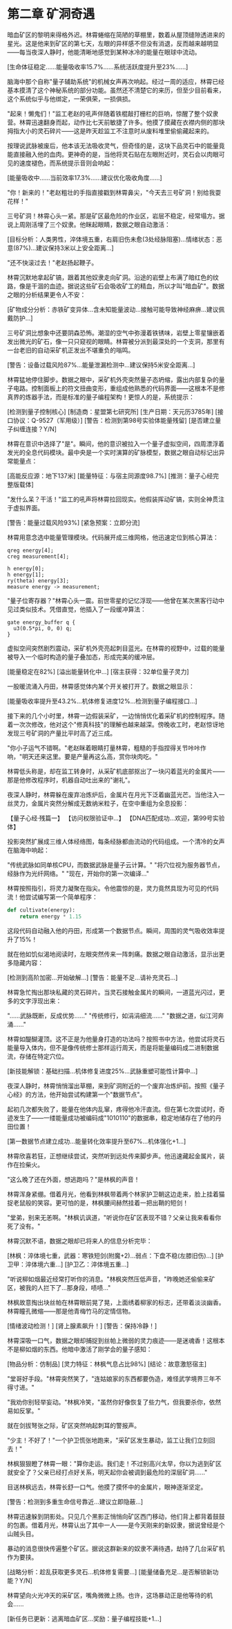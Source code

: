 # 第二章 矿洞奇遇

暗血矿区的黎明来得格外迟。林霄蜷缩在简陋的草棚里，数着从屋顶缝隙透进来的星光。这是他来到矿区的第七天，左眼的异样感不但没有消退，反而越来越明显——每当夜深人静时，他能清晰地感觉到某种冰冷的能量在眼球中流动。

[生命体征稳定......能量吸收率15.7%......系统活跃度提升至23%......]

脑海中那个自称"量子辅助系统"的机械女声再次响起。经过一周的适应，林霄已经基本摸清了这个神秘系统的部分功能。虽然还不清楚它的来历，但至少目前看来，这个系统似乎与他绑定，一荣俱荣，一损俱损。

"起来！懒鬼们！"监工老赵的吼声伴随着铁棍敲打栅栏的巨响，惊醒了整个奴隶营。林霄迅速翻身而起，动作比七天前敏捷了许多。他摸了摸藏在衣襟内侧的那块拇指大小的灵石碎片——这是昨天趁监工不注意时从废料堆里偷偷藏起来的。

按理说武脉被废后，他本该无法吸收灵气，但奇怪的是，这块下品灵石中的能量竟能直接融入他的血肉。更神奇的是，当他将灵石贴在左眼附近时，灵石会以肉眼可见的速度褪色，而系统提示音则会响起：

[能量吸收中......当前效率17.3%......建议优化吸收角度......]

"你！新来的！"老赵粗壮的手指直接戳到林霄鼻尖，"今天去三号矿洞！别给我耍花样！"

三号矿洞！林霄心头一紧。那是矿区最危险的作业区，岩层不稳定，经常塌方。据说上周刚活埋了三个奴隶。他眯起眼睛，数据之眼自动激活：

[目标分析：人类男性，淬体境五重，右肩旧伤未愈(3处经脉阻塞)...情绪状态：恶意(87%)...建议保持3米以上安全距离...]

"还不快滚过去！"老赵扬起鞭子。

林霄沉默地拿起矿镐，跟着其他奴隶走向矿洞。沿途的岩壁上布满了暗红色的纹路，像是干涸的血迹。据说这些矿石会吸收矿工的精血，所以才叫"暗血矿"。数据之眼的分析结果更令人不安：

[矿物成分分析：赤铁矿变异体...含未知能量波动...接触可能导致神经麻痹...建议佩戴防护...]

三号矿洞比想象中还要阴森恐怖。潮湿的空气中弥漫着铁锈味，岩壁上零星镶嵌着发出微光的矿石，像一只只窥视的眼睛。林霄被分派到最深处的一个支洞，那里有一台老旧的自动采矿机正发出不堪重负的嗡鸣。

[警告：设备过载风险87%...能量泄漏检测中...建议保持5米安全距离...]

林霄猛地停住脚步。数据之眼中，采矿机外壳突然量子态坍缩，露出内部复杂的量子电路。控制面板上的符文扭曲变形，重组成他熟悉的代码界面——这根本不是修真界的炼器手法，而是标准的量子编程架构！更惊人的是，系统提示：

[检测到量子控制核心]
[制造商：星盟第七研究所]
[生产日期：天元历3785年]
[接口协议：Q-9527（军用级）]
[警告：检测到第98号实验体能量残留]
[是否建立量子纠缠连接？Y/N]

林霄在意识中选择了"是"。瞬间，他的意识被拉入一个量子虚拟空间，四周漂浮着发光的全息代码模块。最中央是一个实时演算的矿脉模型，数据之眼自动标记出异常能量点：

[高能反应源：地下137米]
[能量特征：与宿主同源度98.7%]
[推测：量子心经完整版载体]

"发什么呆？干活！"监工的吼声将林霄拉回现实。他假装挥动矿镐，实则全神贯注于虚拟界面。

[警告：能量过载风险93%]
[紧急预案：立即分流]

林霄用意念选中能量管理模块。代码展开成三维网格，他迅速定位到核心算法：

```plaintext
qreg energy[4];
creg measurement[4];

h energy[0];
h energy[1];
ry(theta) energy[3];
measure energy -> measurement;
```

"量子位寄存器？"林霄心头一震。前世零星的记忆浮现——他曾在某次黑客行动中见过类似技术。凭借直觉，他插入了一段缓冲算法：

```plaintext
gate energy_buffer q {
  u3(0.5*pi, 0, 0) q;
}
```

虚拟空间突然剧烈震动，采矿机外壳亮起刺目蓝光。在林霄的视野中，过载的能量被导入一个临时构造的量子叠加态，形成完美的缓冲层。

[能量稳定在82%]
[溢出能量转化中...]
[宿主获得：32单位量子灵力]

一股暖流涌入丹田，林霄感觉体内某个开关被打开了。数据之眼显示：

[能量吸收率提升至43.2%...机体修复进度12%...检测到量子编程接口...]

接下来的几个小时里，林霄一边假装采矿，一边悄悄优化着采矿机的控制程序。随着一次次修改，他对这个"修真科技"的理解也越来越深。傍晚收工时，老赵惊讶地发现三号矿洞的产量比平时高了近三成。

"你小子运气不错啊。"老赵眯着眼睛打量林霄，粗糙的手指捏得关节咔咔作响，"明天还来这里。要是产量再这么高，赏你块肉吃。"

林霄低头称是，却在监工转身时，从采矿机底部抠出了一块闪着蓝光的金属片——那是他修改程序时，机器自动吐出来的"谢礼"。

夜深人静时，林霄躲在废弃冶炼炉后，金属片在月光下泛着幽蓝光芒。当他注入一丝灵力，金属片突然分解成无数纳米粒子，在空中重组为全息投影：

【量子心经·残篇一】
【访问权限验证中...】
【DNA匹配成功...欢迎，第99号实验体】

投影突然扩展成三维人体经络图，每条经脉都由流动的代码组成。一个清冷的女声在脑海中响起：

"传统武脉如同单核CPU，而数据武脉是量子云计算。"
"将穴位视为服务器节点，经脉作为光纤网络。"
"现在，开始你的第一次编译..."

林霄按照指引，将灵力凝聚在指尖。令他震惊的是，灵力竟然具现为可见的代码流！他尝试编写第一个简单程序：

```python
def cultivate(energy):
    return energy * 1.15
```

这段代码自动融入他的丹田，形成第一个数据节点。瞬间，周围的灵气吸收效率提升了15%！

就在他如饥似渴地阅读时，左眼突然传来一阵刺痛。数据之眼自动激活，显示出更多隐藏内容：

[检测到高阶加密...开始破解...]
[警告：能量不足...请补充灵石...]

林霄急忙掏出那块私藏的灵石碎片。当灵石接触金属片的瞬间，一道蓝光闪过，更多的文字浮现出来：

"......武脉既断，反成优势......"
"传统修行，如涓涓细流......"
"数据之道，似江河奔涌......"

林霄如醍醐灌顶。这不正是为他量身打造的功法吗？按照书中方法，他尝试将灵石能量导入体内，但不是像传统修士那样运行周天，而是将能量编码成二进制数据流，存储在特定穴位。

[新技能解锁：基础扫描...机体修复进度25%...武脉重塑可能性计算中...]

夜深人静时，林霄悄悄溜出草棚，来到矿洞附近的一个废弃冶炼炉前。按照《量子心经》的方法，他开始尝试构建第一个"数据节点"。

起初几次都失败了，能量在他体内乱窜，疼得他冷汗直流。但在第七次尝试时，奇迹发生了——一缕能量成功被编码成"1010110"的数据串，稳定地储存在了他的丹田位置！

[第一数据节点建立成功...能量转化效率提升至67%...机体强化+1...]

林霄欣喜若狂，正想继续尝试，突然听到远处传来脚步声。他迅速藏起金属片，装作在捡柴火。

"这么晚了还在外面，想逃跑吗？"是林枫的声音！

林霄浑身紧绷。借着月光，他看到林枫带着两个林家护卫朝这边走来，脸上挂着猫捉老鼠般的笑容。更可怕的是，林枫腰间赫然挂着一把出鞘的短剑！

"堂弟，别来无恙啊。"林枫讥讽道，"听说你在矿区表现不错？父亲让我来看看你死了没有。"

林霄沉默不语，数据之眼却已将来人的信息分析完毕：

[林枫：淬体境七重，武器：寒铁短剑(附魔+2)...弱点：下盘不稳(左膝旧伤)...]
[护卫甲：淬体境六重...]
[护卫乙：淬体境五重...]

"听说柳如烟最近经常打听你的消息。"林枫突然压低声音，"昨晚她还偷偷来矿区，被我的人拦下了...那身段，啧啧..."

林枫故意掏出块丝帕在林霄眼前晃了晃，上面绣着柳家的标志，还带着淡淡幽香。林霄瞳孔微缩——那是他青梅竹马的定情信物。

[情绪波动检测！]
[肾上腺素飙升！]
[警告：保持冷静！]

林霄深吸一口气，数据之眼却捕捉到丝帕上微弱的灵力痕迹——是迷魂香！这根本不是柳如烟的东西。他暗中激活了刚学会的量子感知：

[物品分析：仿制品]
[灵力特征：林枫气息占比98%]
[结论：故意激怒宿主]

"堂哥好手段。"林霄突然笑了，"连姑娘家的东西都要伪造，难怪武学境界三年不得寸进。"

"我劝你别轻举妄动。"林枫冷笑，"虽然你好像恢复了些力气，但我要杀你，依然易如反掌。"

就在剑拔弩张之际，矿区突然响起刺耳的警报声。

"少主！不好了！"一个护卫慌张地跑来，"采矿区发生暴动，监工让我们立刻回去！"

林枫狠狠瞪了林霄一眼："算你走运。我们走！不过别高兴太早，你以为逃到矿区就安全了？父亲已经打点好关系，明天起你会被调到最危险的深层矿洞......"

目送林枫远去，林霄长舒一口气。他摸了摸怀中的金属片，眼神逐渐坚定。

[警告：检测到多重生命信号靠近...建议立即隐蔽...]

林霄迅速躲到阴影处。只见几个黑影正悄悄向矿区西门移动，他们背上都背着鼓鼓的包裹。借着月光，林霄认出了其中一人——是今天刚来的新奴隶，据说曾经是个山贼头目。

暴动的消息很快传遍整个矿区。据说这群新来的奴隶不满待遇，劫持了几台采矿机作为要挟。

[战略分析：趁乱获取更多灵石...机体修复需要...]
[能量储备充足...是否解锁新功能？Y/N]

林霄望向火光冲天的采矿区，嘴角微微上扬。也许，这场暴动正是他等待的机会......

[新任务已更新：逃离暗血矿区...奖励：量子编程技能+1...]